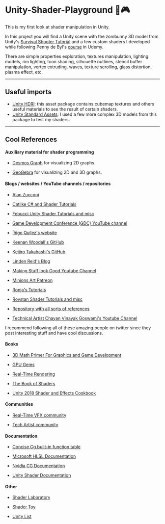 # Unity-Shader-Playground 📐🎮
This is my first look at shader manipulation in Unity.

In this project you will find a Unity scene with the zombunny 3D model from Unity's [Survival Shooter Tutorial](https://unity3d.com/learn/tutorials/s/survival-shooter-tutorial) and a few custom shaders I developed while following Penny de Byl's [course](https://www.udemy.com/unity-shaders/learn/v4/overview) in Udemy.

There are simple properties exploration, textures manipulation, lighting models, rim lighting, toon shading, silhouette outlines, stencil buffer manipulation, vertex extruding, waves, texture scrolling, glass distortion, plasma effect, etc.

---
## Useful imports
- [Unity HDRI](https://assetstore.unity.com/packages/essentials/beta-projects/unity-hdri-pack-72511): this asset package contains cubemap textures and others useful materials to see the result of certain shaders.
- [Unity Standard Assets](https://assetstore.unity.com/packages/essentials/asset-packs/standard-assets-32351): I used a few more complex 3D models from this package to test my shaders.

---

## Cool References

#### Auxiliary material for shader programming

- [Desmos Graph](https://www.desmos.com/calculator) for visualizing 2D graphs.

- [GeoGebra](https://www.geogebra.org/3d?lang=en) for visualizing 2D and 3D graphs.

#### Blogs / websites / YouTube channels / repositories

- [Alan Zucconi](https://www.alanzucconi.com/)

- [Catlike C# and Shader Tutorials](https://catlikecoding.com/unity/tutorials/?fbclid=IwAR2HaODbCqZyZnI6-DtvP_HX2gE6te61sQKLySlTafv_RhvhbSpcc81oAls)

- [Febucci Unity Shader Tutorials and misc](https://www.febucci.com/tutorials/)

- [Game Development Conference (GDC) YouTube channel](https://www.youtube.com/channel/UC0JB7TSe49lg56u6qH8y_MQ)

- [Íñigo Quílez's website](https://www.iquilezles.org/)

- [Keenan Woodall's GitHub](https://github.com/keenanwoodall)

- [Keijiro Takahashi's GitHub](https://github.com/keijiro)

- [Linden Reid's Blog](https://lindenreid.wordpress.com/)

- [Making Stuff look Good Youtube Channel](https://www.youtube.com/channel/UCEklP9iLcpExB8vp_fWQseg)

- [Minions Art Patreon](https://www.patreon.com/posts/how-i-got-with-19042499)

- [Ronja's Tutorials](https://ronja-tutorials.tumblr.com/tagged/tutorial/chrono)

- [Roystan Shader Tutorials and misc](https://roystan.net)

- [Repository with all sorts of references](https://github.com/sindresorhus/awesome)

- [Technical Artist Chayan Vinayak Goswami's Youtube Channel](https://www.youtube.com/channel/UCwtWCujRCWK9ba3f474sTOQ)

I recommend following all of these amazing people on twitter since they post interesting stuff and have cool discussions.

#### Books

- [3D Math Primer For Graphics and Game Development](https://www.amazon.com/Primer-Graphics-Development-Wordware-Library/dp/1556229119)

- [GPU Gems](https://developer.nvidia.com/gpugems/GPUGems3/gpugems3_ch01.html)

- [Real-Time Rendering](http://www.realtimerendering.com/book.html)

- [The Book of Shaders](https://thebookofshaders.com/)

- [Unity 2018 Shader and Effects Cookbook](https://www.amazon.com/Unity-2018-Shaders-Effects-Cookbook/dp/1788396235)

#### Communities

- [Real-Time VFX community](https://realtimevfx.com)

- [Tech Artist community](http://tech-artists.org/)

#### Documentation

- [Concise Cg built-in function table](https://www.sjbaker.org/wiki/index.php?title=Concise_Cg_built-in_function_table)

- [Microsoft HLSL Documentation](https://docs.microsoft.com/en-us/windows/desktop/direct3dhlsl/dx-graphics-hlsl)

- [Nvidia CG Documentation](http://developer.download.nvidia.com/cg/index_stdlib.html)

- [Unity Shader Documentation](https://docs.unity3d.com/Manual/SL-SurfaceShaders.html)

#### Other

- [Shader Laboratory](http://www.shaderslab.com/shaders.html)

- [Shader Toy](https://www.shadertoy.com/)

- [Unity List](https://unitylist.com/)


